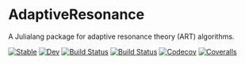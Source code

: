 # AdaptiveResonance

A Julialang package for adaptive resonance theory (ART) algorithms.

[![Stable](https://img.shields.io/badge/docs-stable-blue.svg)](https://AP6YC.github.io/AdaptiveResonance.jl/stable)
[![Dev](https://img.shields.io/badge/docs-dev-blue.svg)](https://AP6YC.github.io/AdaptiveResonance.jl/dev)
[![Build Status](https://travis-ci.com/AP6YC/AdaptiveResonance.jl.svg?branch=master)](https://travis-ci.com/AP6YC/AdaptiveResonance.jl)
[![Build Status](https://ci.appveyor.com/api/projects/status/github/AP6YC/AdaptiveResonance.jl?svg=true)](https://ci.appveyor.com/project/AP6YC/AdaptiveResonance-jl)
[![Codecov](https://codecov.io/gh/AP6YC/AdaptiveResonance.jl/branch/master/graph/badge.svg)](https://codecov.io/gh/AP6YC/AdaptiveResonance.jl)
[![Coveralls](https://coveralls.io/repos/github/AP6YC/AdaptiveResonance.jl/badge.svg?branch=master)](https://coveralls.io/github/AP6YC/AdaptiveResonance.jl?branch=master)
